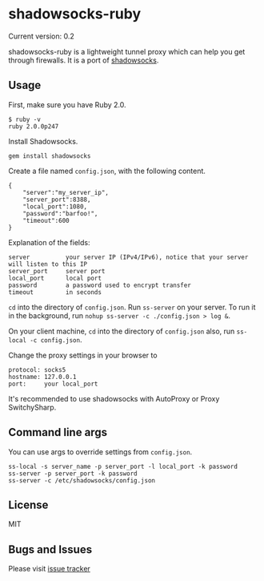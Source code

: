 shadowsocks-ruby
================

Current version: 0.2

shadowsocks-ruby is a lightweight tunnel proxy which can help you get through firewalls. It is a port of [shadowsocks](https://github.com/clowwindy/shadowsocks).

Usage
-----------

First, make sure you have Ruby 2.0.

    $ ruby -v
    ruby 2.0.0p247

Install Shadowsocks.

    gem install shadowsocks

Create a file named `config.json`, with the following content.

    {
        "server":"my_server_ip",
        "server_port":8388,
        "local_port":1080,
        "password":"barfoo!",
        "timeout":600
    }

Explanation of the fields:

    server          your server IP (IPv4/IPv6), notice that your server will listen to this IP
    server_port     server port
    local_port      local port
    password        a password used to encrypt transfer
    timeout         in seconds
    
`cd` into the directory of `config.json`. Run `ss-server` on your server. To run it in the background, run
`nohup ss-server -c ./config.json > log &`.

On your client machine, `cd` into the directory of `config.json` also, run `ss-local -c config.json`.

Change the proxy settings in your browser to

    protocol: socks5
    hostname: 127.0.0.1
    port:     your local_port

It's recommended to use shadowsocks with AutoProxy or Proxy SwitchySharp.

Command line args
------------------

You can use args to override settings from `config.json`.

    ss-local -s server_name -p server_port -l local_port -k password
    ss-server -p server_port -k password
    ss-server -c /etc/shadowsocks/config.json

License
-------
MIT

Bugs and Issues
----------------
Please visit [issue tracker](https://github.com/Sen/shadowsocks-ruby/issues?state=open)

